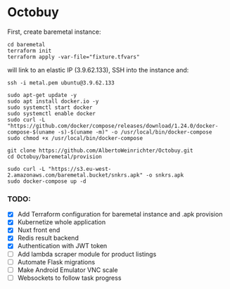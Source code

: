 # Octobuy

First, create baremetal instance:

    cd baremetal
    terraform init
    terraform apply -var-file="fixture.tfvars"


will link to an elastic IP (3.9.62.133), SSH into the instance and:

    ssh -i metal.pem ubuntu@3.9.62.133

    sudo apt-get update -y
    sudo apt install docker.io -y
    sudo systemctl start docker
    sudo systemctl enable docker
    sudo curl -L "https://github.com/docker/compose/releases/download/1.24.0/docker-compose-$(uname -s)-$(uname -m)" -o /usr/local/bin/docker-compose
    sudo chmod +x /usr/local/bin/docker-compose

    git clone https://github.com/AlbertoWeinrichter/Octobuy.git
    cd Octobuy/baremetal/provision

    sudo curl -L "https://s3.eu-west-2.amazonaws.com/baremetal.bucket/snkrs.apk" -o snkrs.apk
    sudo docker-compose up -d



### TODO:

- [x] Add Terraform configuration for baremetal instance and .apk provision
- [x] Kubernetize whole application
- [x] Nuxt front end
- [x] Redis result backend
- [x] Authentication with JWT token
- [ ] Add lambda scraper module for product listings
- [ ] Automate Flask migrations
- [ ] Make Android Emulator VNC scale
- [ ] Websockets to follow task progress
